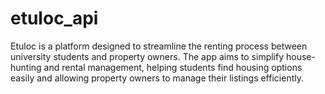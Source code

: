 # etuloc_api
Etuloc is a platform designed to streamline the renting process between university students and property owners. The app aims to simplify house-hunting and rental management, helping students find housing options easily and allowing property owners to manage their listings efficiently.
